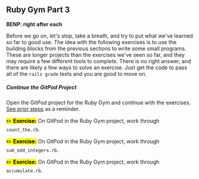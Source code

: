 ## Ruby Gym Part 3

**BENP: right after each**

Before we go on, let's stop, take a breath, and try to put what we've learned so far to good use. The idea with the following exercises is to use the building blocks from the previous sections to write some small programs. These are longer projects than the exercises we've seen so far, and they may require a few different tools to complete. There is no right answer, and there are likely a few ways to solve an exercise. Just get the code to pass all of the `rails grade` tests and you are good to move on.

##### Continue the GitPod Project 

Open the GitPod project for the Ruby Gym and continue with the exercises. [See prior steps](#start-gitpod-project) as a reminder.

<mark>✏️ **Exercise:**</mark> On GitPod in the Ruby Gym project, work through `count_the.rb`.

<mark>✏️ **Exercise:**</mark> On GitPod in the Ruby Gym project, work through `sum_odd_integers.rb`.

<mark>✏️ **Exercise:**</mark> On GitPod in the Ruby Gym project, work through `accumulate.rb`.
